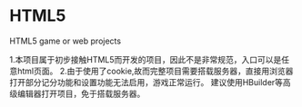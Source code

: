 # HTML5
HTML5 game or web projects

1.本项目属于初步接触HTML5而开发的项目，因此不是非常规范，入口可以是任意html页面。
2.由于使用了cookie,故而完整项目需要搭载服务器，直接用浏览器打开部分记分功能和设置功能无法启用，游戏正常运行。
  建议使用HBuilder等高级编辑器打开项目，免于搭载服务器。
